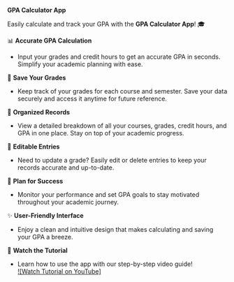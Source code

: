 **GPA Calculator App**

Easily calculate and track your GPA with the **GPA Calculator App**! 🎓

📊 **Accurate GPA Calculation**  
- Input your grades and credit hours to get an accurate GPA in seconds. Simplify your academic planning with ease.

💾 **Save Your Grades**  
- Keep track of your grades for each course and semester. Save your data securely and access it anytime for future reference.

📂 **Organized Records**  
- View a detailed breakdown of all your courses, grades, credit hours, and GPA in one place. Stay on top of your academic progress.

📝 **Editable Entries**  
- Need to update a grade? Easily edit or delete entries to keep your records accurate and up-to-date.

🎯 **Plan for Success**  
- Monitor your performance and set GPA goals to stay motivated throughout your academic journey.

✨ **User-Friendly Interface**  
- Enjoy a clean and intuitive design that makes calculating and saving your GPA a breeze.

🎥 **Watch the Tutorial**  
- Learn how to use the app with our step-by-step video guide!  
  [![Watch Tutorial on YouTube]](https://youtu.be/2moPeaxK4os)  


